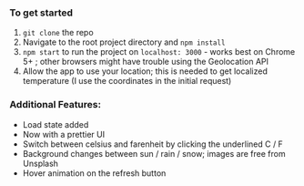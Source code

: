 ### To get started
1. `git clone` the repo
2. Navigate to the root project directory and `npm install`
3. `npm start` to run the project on `localhost: 3000` - works best on Chrome 5+ ; other browsers might have trouble using the Geolocation API
4. Allow the app to use your location; this is needed to get localized temperature (I use the coordinates in the initial request)

### Additional Features:
- Load state added
- Now with a prettier UI
- Switch between celsius and farenheit by clicking the underlined C / F
- Background changes between sun / rain / snow; images are free from Unsplash
- Hover animation on the refresh button